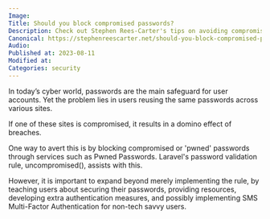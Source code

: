 ```yaml
---
Image: 
Title: Should you block compromised passwords?
Description: Check out Stephen Rees-Carter's tips on avoiding compromised passwords and boosting security with tools like Pwned Passwords.
Canonical: https://stephenreescarter.net/should-you-block-compromised-passwords/
Audio:
Published at: 2023-08-11
Modified at: 
Categories: security
---
```


In today’s cyber world, passwords are the main safeguard for user accounts. Yet the problem lies in users reusing the same passwords across various sites.

If one of these sites is compromised, it results in a domino effect of breaches.

One way to avert this is by blocking compromised or 'pwned' passwords through services such as Pwned Passwords. Laravel's password validation rule, uncompromised(), assists with this.

However, it is important to expand beyond merely implementing the rule, by teaching users about securing their passwords, providing resources, developing extra authentication measures, and possibly implementing SMS Multi-Factor Authentication for non-tech savvy users.

